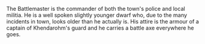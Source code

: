 The Battlemaster is the commander of both the town's police and local militia. He is a well spoken slightly younger dwarf who, due to the many incidents in town, looks older than he actually is. His attire is the armour of a captain of Khendarohm's guard and he carries a battle axe everywhere he goes.